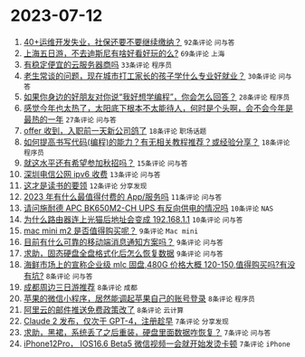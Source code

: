 # 2023-07-12

1. [40+运维开发失业，社保还要不要继续缴纳？](https://www.v2ex.com/t/956023) `92条评论` `问与答`
1. [上海五日游，不去迪斯尼有啥好看好玩的么?](https://www.v2ex.com/t/956025) `69条评论` `上海`
1. [有稳定便宜的云服务器商吗](https://www.v2ex.com/t/956033) `33条评论` `程序员`
1. [老生常谈的问题，现在城市打工家长的孩子学什么专业好就业？](https://www.v2ex.com/t/956030) `30条评论` `问与答`
1. [如果你身边的好朋友对你说“我好想学编程”，你会怎么回答？](https://www.v2ex.com/t/956092) `28条评论` `程序员`
1. [感觉今年也太热了，太阳底下根本不太能待人，何时是个头啊，会不会今年是最热的一年](https://www.v2ex.com/t/956042) `27条评论` `问与答`
1. [offer 收到，入职前一天新公司鸽了](https://www.v2ex.com/t/956058) `18条评论` `职场话题`
1. [如何提高书写代码(编程)的能力？有无相关教程推荐？或经验分享？](https://www.v2ex.com/t/956053) `18条评论` `程序员`
1. [就这水平还有希望参加秋招吗？](https://www.v2ex.com/t/956022) `15条评论` `问与答`
1. [深圳电信公网 ipv6 收费](https://www.v2ex.com/t/956066) `13条评论` `问与答`
1. [这才是读书的要领](https://www.v2ex.com/t/956056) `12条评论` `分享发现`
1. [2023 年有什么最值得付费的 App/服务吗](https://www.v2ex.com/t/956044) `11条评论` `问与答`
1. [请问施耐德 APC BK650M2-CH UPS 有反向供电的情况吗](https://www.v2ex.com/t/956057) `10条评论` `NAS`
1. [为什么路由器连上光猫后地址会变成 192.168.1.1](https://www.v2ex.com/t/956043) `10条评论` `问与答`
1. [mac mini m2 是否值得购买呢？](https://www.v2ex.com/t/956085) `9条评论` `Mac mini`
1. [目前有什么可靠的移动端消息通知方案吗？](https://www.v2ex.com/t/956076) `9条评论` `问与答`
1. [求助，固态硬盘全盘格式化后怎么恢复数据](https://www.v2ex.com/t/956046) `9条评论` `问与答`
1. [海鲜市场上的宣称企业级 mlc 固盘,480G 价格大概 120-150,值得购买吗?有没有坑?](https://www.v2ex.com/t/956067) `8条评论` `问与答`
1. [成都周边三日游推荐](https://www.v2ex.com/t/956055) `8条评论` `成都`
1. [苹果的微信小程序，居然能调起苹果自己的账号登录](https://www.v2ex.com/t/956040) `8条评论` `程序员`
1. [阿里云的邮件推送免费政策改了](https://www.v2ex.com/t/956027) `8条评论` `云计算`
1. [Claude 2 发布，仅次于 GPT-4，注册趁早](https://www.v2ex.com/t/956104) `7条评论` `分享发现`
1. [求助，黑裙，系统丢了之后重装，硬盘里面数据咋恢复？](https://www.v2ex.com/t/956074) `7条评论` `问与答`
1. [iPhone12Pro， IOS16.6 Beta5 微信视频一会就开始发烫卡顿](https://www.v2ex.com/t/956072) `7条评论` `iPhone`
